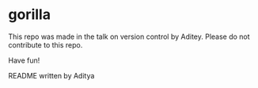 # gorilla

This repo was made in the talk on version control by Aditey.
Please do not contribute to this repo.

Have fun!

README written by Aditya
